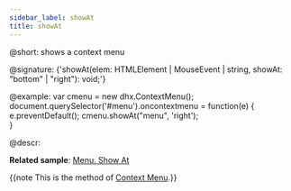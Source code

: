 ```yaml
---
sidebar_label: showAt
title: showAt
---          
```


@short: shows a context menu

@signature: {'showAt(elem: HTMLElement | MouseEvent | string, showAt: "bottom" | "right"): void;'}

@example:
var cmenu = new dhx.ContextMenu();
document.querySelector('#menu').oncontextmenu = function(e) {
    e.preventDefault();
    cmenu.showAt("menu", 'right');    
}

@descr:

**Related sample**: [Menu. Show At](https://snippet.dhtmlx.com/9xfpymlg)

{{note This is the method of [Context Menu](menu/creating_context_menu.md).}}

[comment]: # (@related: menu/creating_context_menu.md)

